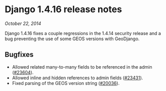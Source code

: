 # Django 1.4.16 release notes

*October 22, 2014*

Django 1.4.16 fixes a couple regressions in the 1.4.14 security release and a
bug preventing the use of some GEOS versions with GeoDjango.

## Bugfixes

* Allowed related many-to-many fields to be referenced in the admin
  ([#23604](https://code.djangoproject.com/ticket/23604)).
* Allowed inline and hidden references to admin fields
  ([#23431](https://code.djangoproject.com/ticket/23431)).
* Fixed parsing of the GEOS version string
  ([#20036](https://code.djangoproject.com/ticket/20036)).
